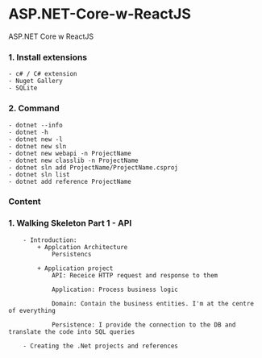 # ASP.NET-Core-w-ReactJS
ASP.NET Core w ReactJS


### 1. Install extensions
    - c# / C# extension
    - Nuget Gallery
    - SQLite

### 2. Command 
    - dotnet --info
    - dotnet -h
    - dotnet new -l
    - dotnet new sln
    - dotnet new webapi -n ProjectName
    - dotnet new classlib -n ProjectName
    - dotnet sln add ProjectName/ProjectName.csproj
    - dotnet sln list
    - dotnet add reference ProjectName

### Content
### 1. Walking Skeleton Part 1 - API
        - Introduction:
            + Applcation Architecture
                Persistencs        

            + Application project
                API: Receice HTTP request and response to them

                Application: Process business logic

                Domain: Contain the business entities. I'm at the centre of everything

                Persistence: I provide the connection to the DB and translate the code into SQL queries

        - Creating the .Net projects and references
            